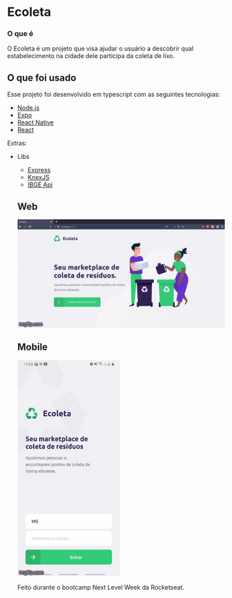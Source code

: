 # Ecoleta

### O que é
O Ecoleta é um projeto que visa ajudar o usuário a descobrir qual estabelecimento na cidade dele participa da coleta de lixo.

## O que foi usado
Esse projeto foi desenvolvido em typescript com as seguintes tecnologias:
- [Node.js](https://nodejs.org/en/)
- [Expo](https://expo.io/)
- [React Native](https://facebook.github.io/react-native/)
- [React](https://pt-br.reactjs.org/)

Extras:

- Libs
  - [Express](https://expressjs.com/pt-br/)
  - [KnexJS](http://knexjs.org/)
  - [IBGE Api](https://servicodados.ibge.gov.br/api/docs)
  
  ## Web
  ![440tep](https://github.com/vncscampos/ecoleta/blob/master/.github/440tep.gif)
  
  ## Mobile
  ![443ma4](https://github.com/vncscampos/ecoleta/blob/master/.github/443ma4.gif)
  
  Feito durante o bootcamp Next Level Week da Rocketseat.
